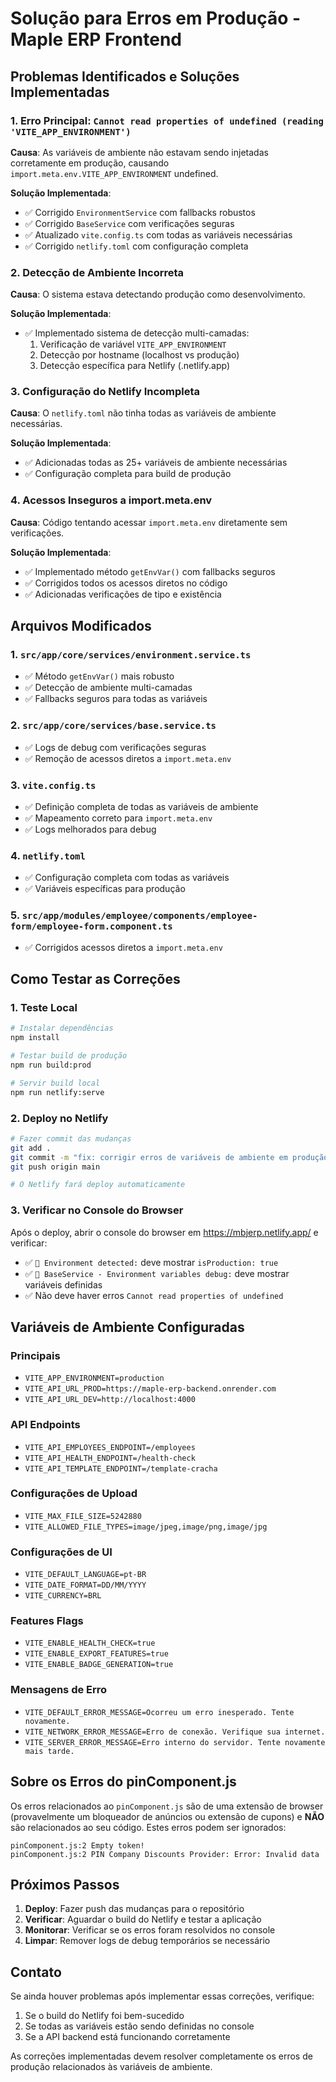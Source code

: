 # Solução para Erros em Produção - Maple ERP Frontend

## Problemas Identificados e Soluções Implementadas

### 1. **Erro Principal**: `Cannot read properties of undefined (reading 'VITE_APP_ENVIRONMENT')`

**Causa**: As variáveis de ambiente não estavam sendo injetadas corretamente em produção, causando `import.meta.env.VITE_APP_ENVIRONMENT` undefined.

**Solução Implementada**:
- ✅ Corrigido `EnvironmentService` com fallbacks robustos
- ✅ Corrigido `BaseService` com verificações seguras
- ✅ Atualizado `vite.config.ts` com todas as variáveis necessárias
- ✅ Corrigido `netlify.toml` com configuração completa

### 2. **Detecção de Ambiente Incorreta**

**Causa**: O sistema estava detectando produção como desenvolvimento.

**Solução Implementada**:
- ✅ Implementado sistema de detecção multi-camadas:
  1. Verificação de variável `VITE_APP_ENVIRONMENT`
  2. Detecção por hostname (localhost vs produção)
  3. Detecção específica para Netlify (.netlify.app)

### 3. **Configuração do Netlify Incompleta**

**Causa**: O `netlify.toml` não tinha todas as variáveis de ambiente necessárias.

**Solução Implementada**:
- ✅ Adicionadas todas as 25+ variáveis de ambiente necessárias
- ✅ Configuração completa para build de produção

### 4. **Acessos Inseguros a import.meta.env**

**Causa**: Código tentando acessar `import.meta.env` diretamente sem verificações.

**Solução Implementada**:
- ✅ Implementado método `getEnvVar()` com fallbacks seguros
- ✅ Corrigidos todos os acessos diretos no código
- ✅ Adicionadas verificações de tipo e existência

## Arquivos Modificados

### 1. `src/app/core/services/environment.service.ts`
- ✅ Método `getEnvVar()` mais robusto
- ✅ Detecção de ambiente multi-camadas
- ✅ Fallbacks seguros para todas as variáveis

### 2. `src/app/core/services/base.service.ts`
- ✅ Logs de debug com verificações seguras
- ✅ Remoção de acessos diretos a `import.meta.env`

### 3. `vite.config.ts`
- ✅ Definição completa de todas as variáveis de ambiente
- ✅ Mapeamento correto para `import.meta.env`
- ✅ Logs melhorados para debug

### 4. `netlify.toml`
- ✅ Configuração completa com todas as variáveis
- ✅ Variáveis específicas para produção

### 5. `src/app/modules/employee/components/employee-form/employee-form.component.ts`
- ✅ Corrigidos acessos diretos a `import.meta.env`

## Como Testar as Correções

### 1. **Teste Local**
```bash
# Instalar dependências
npm install

# Testar build de produção
npm run build:prod

# Servir build local
npm run netlify:serve
```

### 2. **Deploy no Netlify**
```bash
# Fazer commit das mudanças
git add .
git commit -m "fix: corrigir erros de variáveis de ambiente em produção"
git push origin main

# O Netlify fará deploy automaticamente
```

### 3. **Verificar no Console do Browser**
Após o deploy, abrir o console do browser em https://mbjerp.netlify.app/ e verificar:

- ✅ `🔧 Environment detected:` deve mostrar `isProduction: true`
- ✅ `🔧 BaseService - Environment variables debug:` deve mostrar variáveis definidas
- ✅ Não deve haver erros `Cannot read properties of undefined`

## Variáveis de Ambiente Configuradas

### Principais
- `VITE_APP_ENVIRONMENT=production`
- `VITE_API_URL_PROD=https://maple-erp-backend.onrender.com`
- `VITE_API_URL_DEV=http://localhost:4000`

### API Endpoints
- `VITE_API_EMPLOYEES_ENDPOINT=/employees`
- `VITE_API_HEALTH_ENDPOINT=/health-check`
- `VITE_API_TEMPLATE_ENDPOINT=/template-cracha`

### Configurações de Upload
- `VITE_MAX_FILE_SIZE=5242880`
- `VITE_ALLOWED_FILE_TYPES=image/jpeg,image/png,image/jpg`

### Configurações de UI
- `VITE_DEFAULT_LANGUAGE=pt-BR`
- `VITE_DATE_FORMAT=DD/MM/YYYY`
- `VITE_CURRENCY=BRL`

### Features Flags
- `VITE_ENABLE_HEALTH_CHECK=true`
- `VITE_ENABLE_EXPORT_FEATURES=true`
- `VITE_ENABLE_BADGE_GENERATION=true`

### Mensagens de Erro
- `VITE_DEFAULT_ERROR_MESSAGE=Ocorreu um erro inesperado. Tente novamente.`
- `VITE_NETWORK_ERROR_MESSAGE=Erro de conexão. Verifique sua internet.`
- `VITE_SERVER_ERROR_MESSAGE=Erro interno do servidor. Tente novamente mais tarde.`

## Sobre os Erros do pinComponent.js

Os erros relacionados ao `pinComponent.js` são de uma extensão de browser (provavelmente um bloqueador de anúncios ou extensão de cupons) e **NÃO** são relacionados ao seu código. Estes erros podem ser ignorados:

```
pinComponent.js:2 Empty token!
pinComponent.js:2 PIN Company Discounts Provider: Error: Invalid data
```

## Próximos Passos

1. **Deploy**: Fazer push das mudanças para o repositório
2. **Verificar**: Aguardar o build do Netlify e testar a aplicação
3. **Monitorar**: Verificar se os erros foram resolvidos no console
4. **Limpar**: Remover logs de debug temporários se necessário

## Contato

Se ainda houver problemas após implementar essas correções, verifique:

1. Se o build do Netlify foi bem-sucedido
2. Se todas as variáveis estão sendo definidas no console
3. Se a API backend está funcionando corretamente

As correções implementadas devem resolver completamente os erros de produção relacionados às variáveis de ambiente.